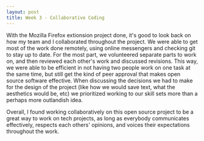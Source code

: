 ```yaml
---
layout: post
title: Week 3 - Collaborative Coding
---
```


With the Mozilla Firefox extionsion project done, it's good to look back on how my team and I collaborated throughout the project. We were able to get most of the work done remotely, using online messengers and checking git to stay up to date. For the most part, we volunteered separate parts to work on, and then reviewed each other's work and discussed revisions. This way, we were able to be efficient in not having two people work on one task at the same time, but still get the kind of peer approval that makes open source software effective. When discussing the decisions we had to make for the design of the project (like how we would save text, what the aesthetics would be, etc) we prioritized working to our skill sets more than a perhaps more outlandish idea.

Overall, I found working collaboratively on this open source project to be a great way to work on tech projects, as long as everybody communicates effectively, respects each others' opinions, and voices their expectations throughout the work.
